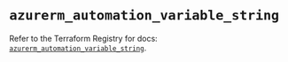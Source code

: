 # `azurerm_automation_variable_string`

Refer to the Terraform Registry for docs: [`azurerm_automation_variable_string`](https://registry.terraform.io/providers/hashicorp/azurerm/3.108.0/docs/resources/automation_variable_string).
